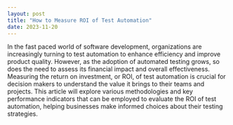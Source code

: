 ```yaml
---
layout: post
title: "How to Measure ROI of Test Automation"
date: 2023-11-20
---
```


In the fast paced world of software development, organizations are increasingly turning to test automation to enhance efficiency and improve product quality. However, as the adoption of automated testing grows, so does the need to assess its financial impact and overall effectiveness. Measuring the return on investment, or ROI, of test automation is crucial for decision makers to understand the value it brings to their teams and projects. This article will explore various methodologies and key performance indicators that can be employed to evaluate the ROI of test automation, helping businesses make informed choices about their testing strategies.
